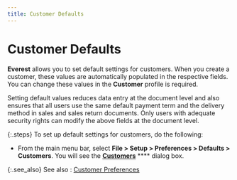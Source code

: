 ```yaml
---
title: Customer Defaults
---
```


# Customer Defaults


**Everest** allows you to set default  settings for customers. When you create a customer, these values are automatically  populated in the respective fields. You can change these values in the  **Customer** profile is required.


Setting default values reduces data entry at the document level and  also ensures that all users use the same default payment term and the  delivery method in sales and sales return documents. Only users with adequate  security rights can modify the above fields at the document level.


{:.steps}
To set up default settings for customers,  do the following:

- From the main  menu bar, select **File &gt; Setup &gt; 
 Preferences &gt; Defaults &gt; Customers**. You will see the [**Customers**]({{site.mc_baseurl}}/misc/customers_dialog_box.html) **** dialog box.



{:.see_also}
See also
: [Customer Preferences]({{site.mc_baseurl}}/customer-preferences/customer_preferences.html)
